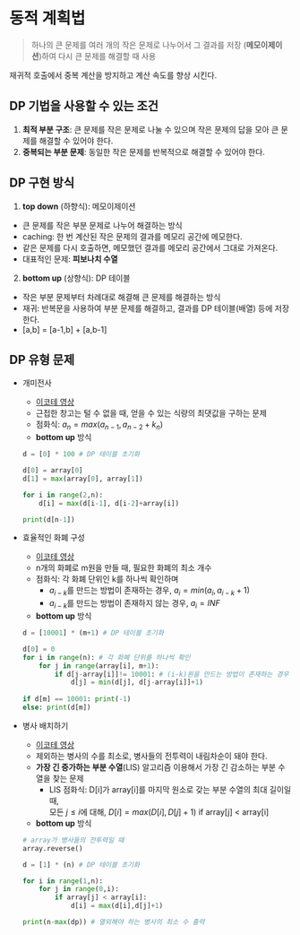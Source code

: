 # 동적 계획법
>하나의 큰 문제를 여러 개의 작은 문제로 나누어서 그 결과를 저장 (__메모이제이션__)하여 다시 큰 문제를 해결할 때 사용

재귀적 호출에서 중복 계산을 방지하고 계산 속도를 향상 시킨다.

## DP 기법을 사용할 수 있는 조건
1. __최적 부분 구조__: 큰 문제를 작은 문제로 나눌 수 있으며 작은 문제의 답을 모아 큰 문제를 해결할 수 있어야 한다.
2. __중복되는 부분 문제__: 동일한 작은 문제를 반복적으로 해결할 수 있어야 한다.

## DP 구현 방식
1. __top down__ (하향식): 메모이제이션
- 큰 문제를 작은 부분 문제로 나누어 해결하는 방식
- caching: 한 번 계산된 작은 문제의 결과를 메모리 공간에 메모한다.
- 같은 문제를 다시 호출하면, 메모했던 결과를 메모리 공간에서 그대로 가져온다.
- 대표적인 문제: __피보나치 수열__
2. __bottom up__ (상향식): DP 테이블
- 작은 부분 문제부터 차례대로 해결해 큰 문제를 해결하는 방식
- 재귀: 반복문을 사용하여 부분 문제를 해결하고, 결과를 DP 테이블(배열) 등에 저장한다.
- [a,b] = [a-1,b] + [a,b-1]

## DP 유형 문제
* 개미전사
  * [이코테 영상](https://www.youtube.com/watch?v=5Lu34WIx2Us)
  * 근접한 창고는 털 수 없을 때, 얻을 수 있는 식량의 최댓값을 구하는 문제
  * 점화식: $a_n = max(a_{n-1}, a_{n-2}+k_n)$
  * __bottom up__ 방식

  ```python
  d = [0] * 100 # DP 테이블 초기화

  d[0] = array[0]
  d[1] = max(array[0], array[1])

  for i in range(2,n):
      d[i] = max(d[i-1], d[i-2]+array[i])  

  print(d[n-1])
  ```
* 효율적인 화폐 구성
  * [이코테 영상](https://www.youtube.com/watch?v=5Lu34WIx2Us)
  * n개의 화폐로 m원을 만들 때, 필요한 화폐의 최소 개수
  * 점화식: 각 화폐 단위인 k를 하나씩 확인하며
    * $a_{i-k}$를 만드는 방법이 존재하는 경우, $a_i=min(a_i, a_{i-k}+1)$
    * $a_{i-k}$를 만드는 방법이 존재하지 않는 경우, $a_i=INF$
  * __bottom up__ 방식

  ```python
  d = [10001] * (m+1) # DP 테이블 초기화

  d[0] = 0
  for i in range(n): # 각 화폐 단위를 하나씩 확인
      for j in range(array[i], m+1):
          if d[j-array[i]]!= 10001: # (i-k)원을 만드는 방법이 존재하는 경우
              d[j] = min(d[j], d[j-array[i]]+1)
              
  if d[m] == 10001: print(-1)
  else: print(d[m])
  ```

* 병사 배치하기
  * [이코테 영상](https://www.youtube.com/watch?v=5Lu34WIx2Us)
  * 제외하는 병사의 수를 최소로, 병사들의 전투력이 내림차순이 돼야 한다.
  * __가장 긴 증가하는 부분 수열__(LIS) 알고리즘 이용해서 가장 긴 감소하는 부분 수열을 찾는 문제
    * LIS 점화식:  D[i]가 array[i]를 마지막 원소로 갖는 부분 수열의 최대 길이일 때,   
    모든 $j\leq i$에 대해, $D[i] = max(D[i], D[j]+1)$ if array[j] < array[i]
  * __bottom up__ 방식

  ```python
  # array가 병사들의 전투력일 때
  array.reverse()

  d = [1] * (n) # DP 테이블 초기화
  
  for i in range(1,n):
      for j in range(0,i):
          if array[j] < array[i]:
              d[i] = max(d[i],d[j]+1)
  
  print(n-max(dp)) # 열외해야 하는 병사의 최소 수 출력
  ```
